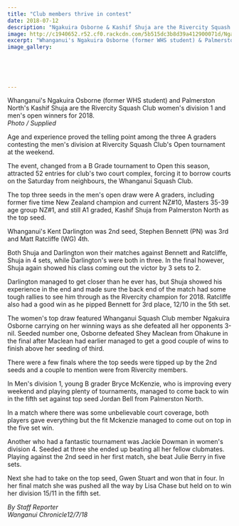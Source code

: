```yaml
---
title: "Club members thrive in contest"
date: 2018-07-12
description: "Ngakuira Osborne & Kashif Shuja are the Rivercity Squash Club women's division 1 and men's open winners for 2018."
image: http://c1940652.r52.cf0.rackcdn.com/5b515dc3b8d39a412900071d/Ngakuira-Osborne-ex-chron-12-july.gif
excerpt: "Whanganui's Ngakuira Osborne (former WHS student) & Palmerston North's Kashif Shuja are the Rivercity Squash Club women's division 1 and men's open winners for 2018."
image_gallery:
    
    
    
    
    
---
```


<p><span>Whanganui's Ngakuira Osborne (former WHS student) and Palmerston North's Kashif Shuja are the Rivercity Squash Club women's division 1 and men's open winners for 2018.</span><br /><em>Photo / Supplied</em></p>
<div id="f7bu311feJTNWq" class="wrapper clearfix full pb-feature pb-layout-item pb-f-article-body">
<div id="article-body" class="article-body article-body-elements">
<div id="article-content">
<p class="element element-paragraph">Age and experience proved the telling point among the three A graders contesting the men's division at Rivercity Squash Club's Open tournament at the weekend.</p>
<p class="element element-paragraph">The event, changed from a B Grade tournament to Open this season, attracted 52 entries for club's two court complex, forcing it to borrow courts on the Saturday from neighbours, the Whanganui Squash Club.</p>
<p class="element element-paragraph">The top three seeds in the men's open draw were A graders, including former five time New Zealand champion and current NZ#10, Masters 35-39 age group NZ#1, and still A1 graded, Kashif Shuja from Palmerston North as the top seed.</p>
<p class="element element-paragraph">Whanganui's Kent Darlington was 2nd seed, Stephen Bennett (PN) was 3rd and Matt Ratcliffe (WG) 4th.</p>
<p class="element element-paragraph">Both Shuja and Darlington won their matches against Bennett and Ratcliffe, Shuja in 4 sets, while Darlington's were both in three. In the final however, Shuja again showed his class coming out the victor by 3 sets to 2.</p>
<p class="element element-paragraph">Darlington managed to get closer than he ever has, but Shuja showed his experience in the end and made sure the back end of the match had some tough rallies to see him through as the Rivercity champion for 2018. Ratcliffe also had a good win as he pipped Bennett for 3rd place, 12/10 in the 5th set.</p>
<p class="element element-paragraph">The women's top draw featured Whanganui Squash Club member Ngakuira Osborne carrying on her winning ways as she defeated all her opponents 3-nil. Seeded number one, Osborne defeated Shey Maclean from Ohakune in the final after Maclean had earlier managed to get a good couple of wins to finish above her seeding of third.</p>
<p class="element element-paragraph">There were a few finals where the top seeds were tipped up by the 2nd seeds and a couple to mention were from Rivercity members.</p>
<p class="element element-paragraph">In Men's division 1, young B grader Bryce McKenzie, who is improving every weekend and playing plenty of tournaments, managed to come back to win in the fifth set against top seed Jordan Bell from Palmerston North.</p>
<p class="element element-paragraph">In a match where there was some unbelievable court coverage, both players gave everything but the fit Mckenzie managed to come out on top in the five set win.</p>
<p class="element element-paragraph">Another who had a fantastic tournament was Jackie Dowman in women's division 4. Seeded at three she ended up beating all her fellow clubmates. Playing against the 2nd seed in her first match, she beat Julie Berry in five sets.</p>
<p class="element element-paragraph">Next she had to take on the top seed, Gwen Stuart and won that in four. In her final match she was pushed all the way by Lisa Chase but held on to win her division 15/11 in the fifth set.</p>
<p class="element element-paragraph"><em>By Staff Reporter</em><br /><em>Wanganui Chronicle12/7/18</em></p>
</div>
</div>
</div>

